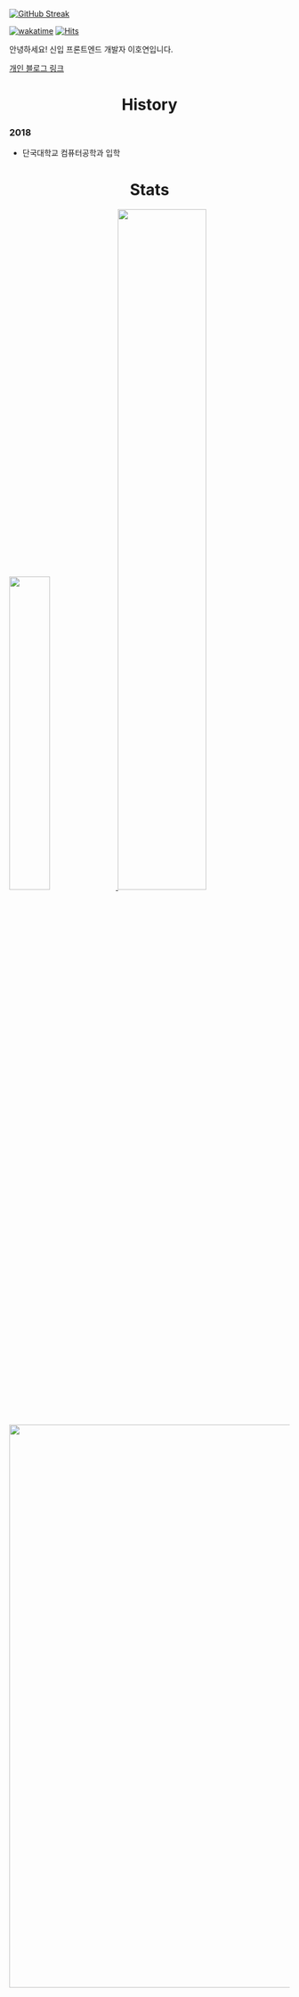 [![GitHub Streak](https://streak-stats.demolab.com?user=ho991217&hide_border=true&locale=ko&date_format=%5BY.%5Dn.j&card_width=1012)](https://git.io/streak-stats)

[![wakatime](https://wakatime.com/badge/user/c6d7f260-ad25-4072-a4ea-11cdfc7fdcb9.svg)](https://wakatime.com/@c6d7f260-ad25-4072-a4ea-11cdfc7fdcb9)
[![Hits](https://hits.seeyoufarm.com/api/count/incr/badge.svg?url=https%3A%2F%2Fgithub.com%2Fho991217&count_bg=%2379C83D&title_bg=%23555555&icon=&icon_color=%23E7E7E7&title=hits&edge_flat=false)](https://hits.seeyoufarm.com)

안녕하세요! 신입 프론트엔드 개발자 이호연입니다.

[개인 블로그 링크](https://ho991217.vercel.app)


<div align=center>

# History

<div align=left>

### 2018

- 단국대학교 컴퓨터공학과 입학

<div align=center>

# Stats

<div align=left>

<a href="https://github.com/anuraghazra/github-readme-stats">
    <img src="https://github-readme-stats.vercel.app/api/top-langs/?username=ho991217&layout=donut&show_icons=true&theme=react&hide_border=true&bg_color=FFFEFE&icon_color=58A6FF&text_color=000&title_color=000&count_private=true&exclude_repo=Face-Transfer-Application" width=38% />
</a>    
<a href="https://github.com/anuraghazra/github-readme-stats">
  <img src="https://github-readme-stats.vercel.app/api?username=ho991217&show_icons=true&theme=react&hide_border=true&bg_color=FFFEFE&icon_color=58A6FF&text_color=000&title_color=000&count_private=true" width=56% />
</a>
<a href="https://github.com/ashutosh00710/github-readme-activity-graph">
    <img src="https://github-readme-activity-graph.vercel.app/graph?username=ho991217&theme=react&bg_color=FFFEFE&hide_border=true&line=58A6FF&color=000" width=1012/>
</a>
